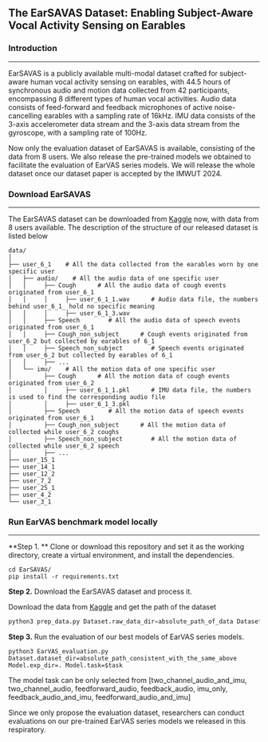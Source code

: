 ## The EarSAVAS Dataset: Enabling Subject-Aware Vocal Activity Sensing on Earables

### Introduction

---

EarSAVAS is a publicly available multi-modal dataset crafted for subject-aware human vocal activity sensing on earables, with 44.5 hours of synchronous audio and motion data collected from 42 participants, encompassing 8 different types of human vocal activities. Audio data consists of feed-forward and feedback microphones of active noise-cancelling earables with a sampling rate of 16kHz. IMU data consists of the 3-axis accelerometer data stream and the 3-axis data stream from the gyroscope, with a sampling rate of 100Hz.

Now only the evaluation dataset of EarSAVAS is available, consisting of the data from 8 users. We also release the pre-trained models we obtained to facilitate the evaluation of EarVAS series models. We will release the whole dataset once our dataset paper is accepted by the IMWUT 2024.

 

### Download EarSAVAS

---

The EarSAVAS dataset can be downloaded from [Kaggle](https://www.kaggle.com/datasets/earsavas/earsavas-dataset) now, with data from 8 users available. The description of the structure of our released dataset is listed below

```
data/
│
├── user_6_1    # All the data collected from the earables worn by one specific user
│   ├── audio/    # All the audio data of one specific user
│   │     ├── Cough		 # All the audio data of cough events originated from user_6_1
│   │     │     ├── user_6_1_1.wav 		# Audio data file, the numbers behind user_6_1_ hold no specific meaning
│   │     │     ├── user_6_1_3.wav
│   │     ├── Speech		# All the audio data of speech events originated from user_6_1
│   │     ├── Cough_non_subject		 # Cough events originated from user_6_2 but collected by earables of 6_1
│   │     ├── Speech_non_subject		# Speech events originated from user_6_2 but collected by earables of 6_1
│   │     ├── ...
│   └── imu/    # All the motion data of one specific user
│         ├── Cough		 # All the motion data of cough events originated from user_6_2
│         │     ├── user_6_1_1.pkl 		# IMU data file, the numbers is used to find the corresponding audio file
│         │     ├── user_6_1_3.pkl
│         ├── Speech		# All the motion data of speech events originated from user_6_1
│         ├── Cough_non_subject		 # All the motion data of collected while user_6_2 coughs
│         ├── Speech_non_subject		# All the motion data of collected while user_6_2 speech
│         ├── ...											
├── user_15_1
├── user_14_1  
├── user_12_2  
├── user_7_2  
├── user_25_1  
├── user_4_2  
└── user_3_1  
```



### Run EarVAS benchmark model locally

---

**Step 1. ** Clone or download this repository and set it as the working directory, create a virtual environment, and install the dependencies.

```
cd EarSAVAS/
pip install -r requirements.txt 
```



**Step 2.** Download the EarSAVAS dataset and process it.

Download the data from [Kaggle](https://www.kaggle.com/datasets/earsavas/earsavas-dataset) and get the path of the dataset

```python
python3 prep_data.py Dataset.raw_data_dir=absolute_path_of_data Dataset.dataset_dir=absolute_path_where_you_want_to_keep_the_proposed_dataset
```



**Step 3.** Run the evaluation of our best models of EarVAS series models.

```
python3 EarVAS_evaluation.py Dataset.dataset_dir=absolute_path_consistent_with_the_same_above Model.exp_dir=. Model.task=$task
```

The model task can be only selected from [two_channel_audio_and_imu, two_channel_audio, feedforward_audio, feedback_audio, imu_only, feedback_audio_and_imu, feedforward_audio_and_imu]

Since we only propose the evaluation dataset, researchers can conduct evaluations on our pre-trained EarVAS series models we released in this respiratory.